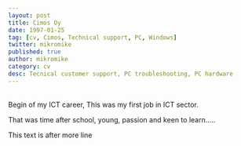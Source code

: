 ```yaml
---
layout: post
title: Cimos Oy
date: 1997-01-25
tag: [cv, Cimos, Technical support, PC, Windows]
twitter: mikromike
published: true
author: mikromike
category: cv
desc: Tecnical customer support, PC troubleshooting, PC hardware
---
```

<br>
<div> Begin of my ICT career, This was my first job in ICT sector.

<p> That was time after school, young, passion and keen to learn.....


</p>
</div>
<!--more-->
This text is after more line

